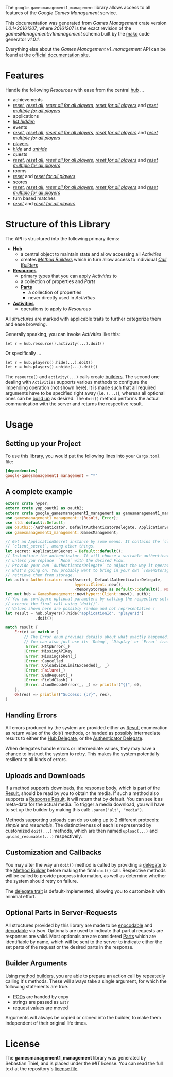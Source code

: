 <!---
DO NOT EDIT !
This file was generated automatically from 'src/mako/api/README.md.mako'
DO NOT EDIT !
-->
The `google-gamesmanagement1_management` library allows access to all features of the *Google Games Management* service.

This documentation was generated from *Games Management* crate version *1.0.1+20161207*, where *20161207* is the exact revision of the *gamesManagement:v1management* schema built by the [mako](http://www.makotemplates.org/) code generator *v1.0.1*.

Everything else about the *Games Management* *v1_management* API can be found at the
[official documentation site](https://developers.google.com/games/services).
# Features

Handle the following *Resources* with ease from the central [hub](https://docs.rs/google-gamesmanagement1_management/1.0.1+20161207/google_gamesmanagement1_management/struct.GamesManagement.html) ... 

* achievements
 * [*reset*](https://docs.rs/google-gamesmanagement1_management/1.0.1+20161207/google_gamesmanagement1_management/struct.AchievementResetCall.html), [*reset all*](https://docs.rs/google-gamesmanagement1_management/1.0.1+20161207/google_gamesmanagement1_management/struct.AchievementResetAllCall.html), [*reset all for all players*](https://docs.rs/google-gamesmanagement1_management/1.0.1+20161207/google_gamesmanagement1_management/struct.AchievementResetAllForAllPlayerCall.html), [*reset for all players*](https://docs.rs/google-gamesmanagement1_management/1.0.1+20161207/google_gamesmanagement1_management/struct.AchievementResetForAllPlayerCall.html) and [*reset multiple for all players*](https://docs.rs/google-gamesmanagement1_management/1.0.1+20161207/google_gamesmanagement1_management/struct.AchievementResetMultipleForAllPlayerCall.html)
* applications
 * [*list hidden*](https://docs.rs/google-gamesmanagement1_management/1.0.1+20161207/google_gamesmanagement1_management/struct.ApplicationListHiddenCall.html)
* events
 * [*reset*](https://docs.rs/google-gamesmanagement1_management/1.0.1+20161207/google_gamesmanagement1_management/struct.EventResetCall.html), [*reset all*](https://docs.rs/google-gamesmanagement1_management/1.0.1+20161207/google_gamesmanagement1_management/struct.EventResetAllCall.html), [*reset all for all players*](https://docs.rs/google-gamesmanagement1_management/1.0.1+20161207/google_gamesmanagement1_management/struct.EventResetAllForAllPlayerCall.html), [*reset for all players*](https://docs.rs/google-gamesmanagement1_management/1.0.1+20161207/google_gamesmanagement1_management/struct.EventResetForAllPlayerCall.html) and [*reset multiple for all players*](https://docs.rs/google-gamesmanagement1_management/1.0.1+20161207/google_gamesmanagement1_management/struct.EventResetMultipleForAllPlayerCall.html)
* [players](https://docs.rs/google-gamesmanagement1_management/1.0.1+20161207/google_gamesmanagement1_management/struct.Player.html)
 * [*hide*](https://docs.rs/google-gamesmanagement1_management/1.0.1+20161207/google_gamesmanagement1_management/struct.PlayerHideCall.html) and [*unhide*](https://docs.rs/google-gamesmanagement1_management/1.0.1+20161207/google_gamesmanagement1_management/struct.PlayerUnhideCall.html)
* quests
 * [*reset*](https://docs.rs/google-gamesmanagement1_management/1.0.1+20161207/google_gamesmanagement1_management/struct.QuestResetCall.html), [*reset all*](https://docs.rs/google-gamesmanagement1_management/1.0.1+20161207/google_gamesmanagement1_management/struct.QuestResetAllCall.html), [*reset all for all players*](https://docs.rs/google-gamesmanagement1_management/1.0.1+20161207/google_gamesmanagement1_management/struct.QuestResetAllForAllPlayerCall.html), [*reset for all players*](https://docs.rs/google-gamesmanagement1_management/1.0.1+20161207/google_gamesmanagement1_management/struct.QuestResetForAllPlayerCall.html) and [*reset multiple for all players*](https://docs.rs/google-gamesmanagement1_management/1.0.1+20161207/google_gamesmanagement1_management/struct.QuestResetMultipleForAllPlayerCall.html)
* rooms
 * [*reset*](https://docs.rs/google-gamesmanagement1_management/1.0.1+20161207/google_gamesmanagement1_management/struct.RoomResetCall.html) and [*reset for all players*](https://docs.rs/google-gamesmanagement1_management/1.0.1+20161207/google_gamesmanagement1_management/struct.RoomResetForAllPlayerCall.html)
* scores
 * [*reset*](https://docs.rs/google-gamesmanagement1_management/1.0.1+20161207/google_gamesmanagement1_management/struct.ScoreResetCall.html), [*reset all*](https://docs.rs/google-gamesmanagement1_management/1.0.1+20161207/google_gamesmanagement1_management/struct.ScoreResetAllCall.html), [*reset all for all players*](https://docs.rs/google-gamesmanagement1_management/1.0.1+20161207/google_gamesmanagement1_management/struct.ScoreResetAllForAllPlayerCall.html), [*reset for all players*](https://docs.rs/google-gamesmanagement1_management/1.0.1+20161207/google_gamesmanagement1_management/struct.ScoreResetForAllPlayerCall.html) and [*reset multiple for all players*](https://docs.rs/google-gamesmanagement1_management/1.0.1+20161207/google_gamesmanagement1_management/struct.ScoreResetMultipleForAllPlayerCall.html)
* turn based matches
 * [*reset*](https://docs.rs/google-gamesmanagement1_management/1.0.1+20161207/google_gamesmanagement1_management/struct.TurnBasedMatcheResetCall.html) and [*reset for all players*](https://docs.rs/google-gamesmanagement1_management/1.0.1+20161207/google_gamesmanagement1_management/struct.TurnBasedMatcheResetForAllPlayerCall.html)




# Structure of this Library

The API is structured into the following primary items:

* **[Hub](https://docs.rs/google-gamesmanagement1_management/1.0.1+20161207/google_gamesmanagement1_management/struct.GamesManagement.html)**
    * a central object to maintain state and allow accessing all *Activities*
    * creates [*Method Builders*](https://docs.rs/google-gamesmanagement1_management/1.0.1+20161207/google_gamesmanagement1_management/trait.MethodsBuilder.html) which in turn
      allow access to individual [*Call Builders*](https://docs.rs/google-gamesmanagement1_management/1.0.1+20161207/google_gamesmanagement1_management/trait.CallBuilder.html)
* **[Resources](https://docs.rs/google-gamesmanagement1_management/1.0.1+20161207/google_gamesmanagement1_management/trait.Resource.html)**
    * primary types that you can apply *Activities* to
    * a collection of properties and *Parts*
    * **[Parts](https://docs.rs/google-gamesmanagement1_management/1.0.1+20161207/google_gamesmanagement1_management/trait.Part.html)**
        * a collection of properties
        * never directly used in *Activities*
* **[Activities](https://docs.rs/google-gamesmanagement1_management/1.0.1+20161207/google_gamesmanagement1_management/trait.CallBuilder.html)**
    * operations to apply to *Resources*

All *structures* are marked with applicable traits to further categorize them and ease browsing.

Generally speaking, you can invoke *Activities* like this:

```Rust,ignore
let r = hub.resource().activity(...).doit()
```

Or specifically ...

```ignore
let r = hub.players().hide(...).doit()
let r = hub.players().unhide(...).doit()
```

The `resource()` and `activity(...)` calls create [builders][builder-pattern]. The second one dealing with `Activities` 
supports various methods to configure the impending operation (not shown here). It is made such that all required arguments have to be 
specified right away (i.e. `(...)`), whereas all optional ones can be [build up][builder-pattern] as desired.
The `doit()` method performs the actual communication with the server and returns the respective result.

# Usage

## Setting up your Project

To use this library, you would put the following lines into your `Cargo.toml` file:

```toml
[dependencies]
google-gamesmanagement1_management = "*"
```

## A complete example

```Rust
extern crate hyper;
extern crate yup_oauth2 as oauth2;
extern crate google_gamesmanagement1_management as gamesmanagement1_management;
use gamesmanagement1_management::{Result, Error};
use std::default::Default;
use oauth2::{Authenticator, DefaultAuthenticatorDelegate, ApplicationSecret, MemoryStorage};
use gamesmanagement1_management::GamesManagement;

// Get an ApplicationSecret instance by some means. It contains the `client_id` and 
// `client_secret`, among other things.
let secret: ApplicationSecret = Default::default();
// Instantiate the authenticator. It will choose a suitable authentication flow for you, 
// unless you replace  `None` with the desired Flow.
// Provide your own `AuthenticatorDelegate` to adjust the way it operates and get feedback about 
// what's going on. You probably want to bring in your own `TokenStorage` to persist tokens and
// retrieve them from storage.
let auth = Authenticator::new(&secret, DefaultAuthenticatorDelegate,
                              hyper::Client::new(),
                              <MemoryStorage as Default>::default(), None);
let mut hub = GamesManagement::new(hyper::Client::new(), auth);
// You can configure optional parameters by calling the respective setters at will, and
// execute the final call using `doit()`.
// Values shown here are possibly random and not representative !
let result = hub.players().hide("applicationId", "playerId")
             .doit();

match result {
    Err(e) => match e {
        // The Error enum provides details about what exactly happened.
        // You can also just use its `Debug`, `Display` or `Error` traits
         Error::HttpError(_)
        |Error::MissingAPIKey
        |Error::MissingToken(_)
        |Error::Cancelled
        |Error::UploadSizeLimitExceeded(_, _)
        |Error::Failure(_)
        |Error::BadRequest(_)
        |Error::FieldClash(_)
        |Error::JsonDecodeError(_, _) => println!("{}", e),
    },
    Ok(res) => println!("Success: {:?}", res),
}

```
## Handling Errors

All errors produced by the system are provided either as [Result](https://docs.rs/google-gamesmanagement1_management/1.0.1+20161207/google_gamesmanagement1_management/enum.Result.html) enumeration as return value of 
the doit() methods, or handed as possibly intermediate results to either the 
[Hub Delegate](https://docs.rs/google-gamesmanagement1_management/1.0.1+20161207/google_gamesmanagement1_management/trait.Delegate.html), or the [Authenticator Delegate](https://docs.rs/yup-oauth2/*/yup_oauth2/trait.AuthenticatorDelegate.html).

When delegates handle errors or intermediate values, they may have a chance to instruct the system to retry. This 
makes the system potentially resilient to all kinds of errors.

## Uploads and Downloads
If a method supports downloads, the response body, which is part of the [Result](https://docs.rs/google-gamesmanagement1_management/1.0.1+20161207/google_gamesmanagement1_management/enum.Result.html), should be
read by you to obtain the media.
If such a method also supports a [Response Result](https://docs.rs/google-gamesmanagement1_management/1.0.1+20161207/google_gamesmanagement1_management/trait.ResponseResult.html), it will return that by default.
You can see it as meta-data for the actual media. To trigger a media download, you will have to set up the builder by making
this call: `.param("alt", "media")`.

Methods supporting uploads can do so using up to 2 different protocols: 
*simple* and *resumable*. The distinctiveness of each is represented by customized 
`doit(...)` methods, which are then named `upload(...)` and `upload_resumable(...)` respectively.

## Customization and Callbacks

You may alter the way an `doit()` method is called by providing a [delegate](https://docs.rs/google-gamesmanagement1_management/1.0.1+20161207/google_gamesmanagement1_management/trait.Delegate.html) to the 
[Method Builder](https://docs.rs/google-gamesmanagement1_management/1.0.1+20161207/google_gamesmanagement1_management/trait.CallBuilder.html) before making the final `doit()` call. 
Respective methods will be called to provide progress information, as well as determine whether the system should 
retry on failure.

The [delegate trait](https://docs.rs/google-gamesmanagement1_management/1.0.1+20161207/google_gamesmanagement1_management/trait.Delegate.html) is default-implemented, allowing you to customize it with minimal effort.

## Optional Parts in Server-Requests

All structures provided by this library are made to be [enocodable](https://docs.rs/google-gamesmanagement1_management/1.0.1+20161207/google_gamesmanagement1_management/trait.RequestValue.html) and 
[decodable](https://docs.rs/google-gamesmanagement1_management/1.0.1+20161207/google_gamesmanagement1_management/trait.ResponseResult.html) via *json*. Optionals are used to indicate that partial requests are responses 
are valid.
Most optionals are are considered [Parts](https://docs.rs/google-gamesmanagement1_management/1.0.1+20161207/google_gamesmanagement1_management/trait.Part.html) which are identifiable by name, which will be sent to 
the server to indicate either the set parts of the request or the desired parts in the response.

## Builder Arguments

Using [method builders](https://docs.rs/google-gamesmanagement1_management/1.0.1+20161207/google_gamesmanagement1_management/trait.CallBuilder.html), you are able to prepare an action call by repeatedly calling it's methods.
These will always take a single argument, for which the following statements are true.

* [PODs][wiki-pod] are handed by copy
* strings are passed as `&str`
* [request values](https://docs.rs/google-gamesmanagement1_management/1.0.1+20161207/google_gamesmanagement1_management/trait.RequestValue.html) are moved

Arguments will always be copied or cloned into the builder, to make them independent of their original life times.

[wiki-pod]: http://en.wikipedia.org/wiki/Plain_old_data_structure
[builder-pattern]: http://en.wikipedia.org/wiki/Builder_pattern
[google-go-api]: https://github.com/google/google-api-go-client

# License
The **gamesmanagement1_management** library was generated by Sebastian Thiel, and is placed 
under the *MIT* license.
You can read the full text at the repository's [license file][repo-license].

[repo-license]: https://github.com/Byron/google-apis-rsblob/master/LICENSE.md
